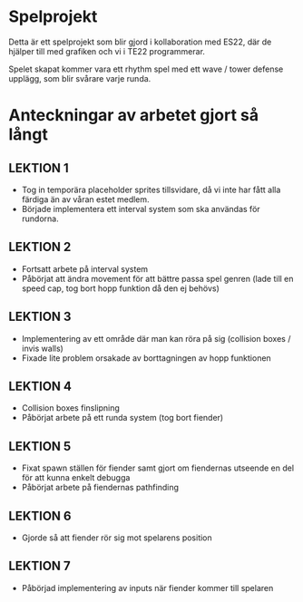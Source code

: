 # Spelprojekt
Detta är ett spelprojekt som blir gjord i kollaboration med ES22, där de hjälper till med grafiken och vi i TE22 programmerar.

Spelet skapat kommer vara ett rhythm spel med ett wave / tower defense upplägg, som blir svårare varje runda.

# Anteckningar av arbetet gjort så långt

## LEKTION 1
- Tog in temporära placeholder sprites tillsvidare, då vi inte har fått alla färdiga än av våran estet medlem.
- Började implementera ett interval system som ska användas för rundorna.

## LEKTION 2
- Fortsatt arbete på interval system
- Påbörjat att ändra movement för att bättre passa spel genren (lade till en speed cap, tog bort hopp funktion då den ej behövs)

## LEKTION 3
- Implementering av ett område där man kan röra på sig (collision boxes / invis walls)
- Fixade lite problem orsakade av borttagningen av hopp funktionen

## LEKTION 4
- Collision boxes finslipning
- Påbörjat arbete på ett runda system (tog bort fiender)

## LEKTION 5
- Fixat spawn ställen för fiender samt gjort om fiendernas utseende en del för att kunna enkelt debugga
- Påbörjat arbete på fiendernas pathfinding

## LEKTION 6
- Gjorde så att fiender rör sig mot spelarens position

## LEKTION 7
- Påbörjad implementering av inputs när fiender kommer till spelaren